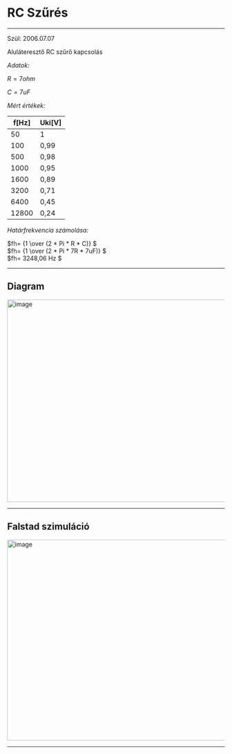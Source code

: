 # RC Szűrés
---
Szül: 2006.07.07

Aluláteresztő RC szűrő kapcsolás

*Adatok:*

$R = 7 ohm$

$C = 7 uF$

*Mért értékek:*

|f[Hz]|Uki[V]|
|----|----|
|50|1|
|100|0,99|
|500|0,98|
|1000|0,95|
|1600|0,89|
|3200|0,71|
|6400|0,45|
|12800|0,24|

*Határfrekvencia számolása:*

$fh= {1 \over (2 * Pi * R * C)} $   
$fh= {1 \over (2 * Pi * 7R * 7uF)} $   
$fh= 3248,06 Hz $

---
## Diagram
<img width="747" height="468" alt="image" src="https://github.com/user-attachments/assets/e4407be4-6f57-4181-b94a-1c36568eeda6" />

---
## Falstad szimuláció
<img width="1090" height="464" alt="image" src="https://github.com/user-attachments/assets/54be34b6-ae36-4d6c-94b9-bbcc37aa75b0" />

---
